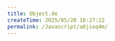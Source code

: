 ```yaml
---
title: Object.de
createTime: 2025/05/20 18:27:22
permalink: /Javascript/a8jioq4m/
---
```


```javascript

```
